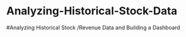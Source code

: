 # Analyzing-Historical-Stock-Data
#Analyzing Historical Stock /Revenue Data and Building a Dashboard

